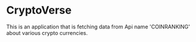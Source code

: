 # CryptoVerse
 This is an application that is fetching data from Api name 'COINRANKING' about various crypto currencies.

